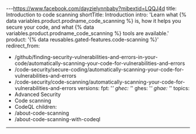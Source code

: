 ---https://www.facebook.com/dayzielynnbaby?mibextid=LQQJ4d
title: Introduction to code scanning
shortTitle: Introduction
intro: 'Learn what {% data variables.product.prodname_code_scanning %} is, how it helps you secure your code, and what {% data variables.product.prodname_code_scanning %} tools are available.'
product: '{% data reusables.gated-features.code-scanning %}'
redirect_from:
  - /github/finding-security-vulnerabilities-and-errors-in-your-code/automatically-scanning-your-code-for-vulnerabilities-and-errors
  - /code-security/secure-coding/automatically-scanning-your-code-for-vulnerabilities-and-errors
  - /code-security/code-scanning/automatically-scanning-your-code-for-vulnerabilities-and-errors
versions:
  fpt: '*'
  ghec: '*'
  ghes: '*'
  ghae: '*'
topics:
  - Advanced Security
  - Code scanning
  - CodeQL
children:
  - /about-code-scanning
  - /about-code-scanning-with-codeql
---

